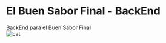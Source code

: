 # El Buen Sabor Final - BackEnd

BackEnd para el Buen Sabor Final <br>
![cat](https://media.tenor.com/kQevh4gr6LwAAAAj/cat-brick.gif)
